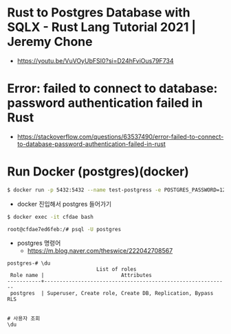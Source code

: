 # Rust to Postgres Database with SQLX - Rust Lang Tutorial 2021 | Jeremy Chone
- https://youtu.be/VuVOyUbFSI0?si=D24hFviOus79F734

# Error: failed to connect to database: password authentication failed in Rust
- https://stackoverflow.com/questions/63537490/error-failed-to-connect-to-database-password-authentication-failed-in-rust


# Run Docker (postgres)(docker)

```bash
$ docker run -p 5432:5432 --name test-postgress -e POSTGRES_PASSWORD=1234 -d postgres:latest
```

- docker 진입해서 postgres 들어가기

```bash
$ docker exec -it cfdae bash

root@cfdae7ed6feb:/# psql -U postgres

```

- postgres 명령어 
  - https://m.blog.naver.com/theswice/222042708567

```
postgres-# \du
                             List of roles
 Role name |                         Attributes
-----------+------------------------------------------------------------
 postgres  | Superuser, Create role, Create DB, Replication, Bypass RLS


# 사용자 조회
\du
  
```
